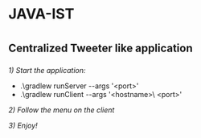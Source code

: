 # JAVA-IST <h1> 
## Centralized Tweeter like application <h3>

*1) Start the application:*<br />
* .\gradlew runServer --args '\<port>\' <br />
* .\gradlew runClient --args '\<hostname>\ \<port\>' <br />

*2) Follow the menu on the client* <br />

*3) Enjoy!* <br />
